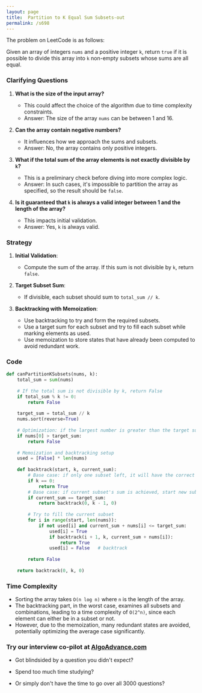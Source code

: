 ```yaml
---
layout: page
title:  Partition to K Equal Sum Subsets-out
permalink: /s698
---
```


The problem on LeetCode is as follows:

Given an array of integers `nums` and a positive integer `k`, return `true` if it is possible to divide this array into `k` non-empty subsets whose sums are all equal.

### Clarifying Questions

1. **What is the size of the input array?**
   - This could affect the choice of the algorithm due to time complexity constraints.
   - Answer: The size of the array `nums` can be between 1 and 16.

2. **Can the array contain negative numbers?**
   - It influences how we approach the sums and subsets.
   - Answer: No, the array contains only positive integers.

3. **What if the total sum of the array elements is not exactly divisible by `k`?**
   - This is a preliminary check before diving into more complex logic.
   - Answer: In such cases, it's impossible to partition the array as specified, so the result should be `false`.

4. **Is it guaranteed that `k` is always a valid integer between 1 and the length of the array?**
   - This impacts initial validation.
   - Answer: Yes, `k` is always valid.

### Strategy

1. **Initial Validation**:
   - Compute the sum of the array. If this sum is not divisible by `k`, return `false`.

2. **Target Subset Sum**:
   - If divisible, each subset should sum to `total_sum // k`.

3. **Backtracking with Memoization**:
   - Use backtracking to try and form the required subsets.
   - Use a target sum for each subset and try to fill each subset while marking elements as used.
   - Use memoization to store states that have already been computed to avoid redundant work.

### Code

```python
def canPartitionKSubsets(nums, k):
    total_sum = sum(nums)
    
    # If the total sum is not divisible by k, return False
    if total_sum % k != 0:
        return False
        
    target_sum = total_sum // k
    nums.sort(reverse=True)
    
    # Optimization: if the largest number is greater than the target subset sum, we can't partition
    if nums[0] > target_sum:
        return False
    
    # Memoization and backtracking setup
    used = [False] * len(nums)
    
    def backtrack(start, k, current_sum):
        # Base case: if only one subset left, it will have the correct sum
        if k == 0:
            return True
        # Base case: if current subset's sum is achieved, start new subset
        if current_sum == target_sum:
            return backtrack(0, k - 1, 0)
        
        # Try to fill the current subset
        for i in range(start, len(nums)):
            if not used[i] and current_sum + nums[i] <= target_sum:
                used[i] = True
                if backtrack(i + 1, k, current_sum + nums[i]):
                    return True
                used[i] = False   # backtrack
        
        return False
    
    return backtrack(0, k, 0)
```

### Time Complexity

- Sorting the array takes `O(n log n)` where `n` is the length of the array.
- The backtracking part, in the worst case, examines all subsets and combinations, leading to a time complexity of `O(2^n)`, since each element can either be in a subset or not.
- However, due to the memoization, many redundant states are avoided, potentially optimizing the average case significantly.


### Try our interview co-pilot at [AlgoAdvance.com](https://algoAdvance.com)

- Got blindsided by a question you didn't expect?

- Spend too much time studying?

- Or simply don't have the time to go over all 3000 questions?


